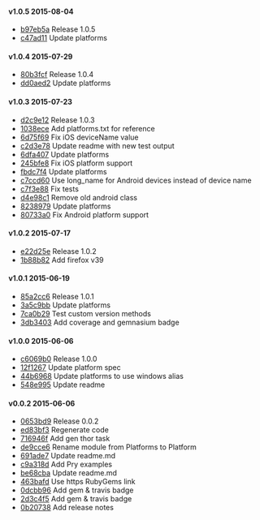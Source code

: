 #### v1.0.5 2015-08-04

- [b97eb5a](https://github.com/bootstraponline/sauce_platforms/commit/b97eb5a48d43231555eccd141bbdbf5e919df7b7) Release 1.0.5
- [c47ad11](https://github.com/bootstraponline/sauce_platforms/commit/c47ad1131221a6e99728cbf6b110a70ae2e5fc4b) Update platforms


#### v1.0.4 2015-07-29

- [80b3fcf](https://github.com/bootstraponline/sauce_platforms/commit/80b3fcf5f0ac3dfdc0fa7a92c6611cfa8d3b3f3b) Release 1.0.4
- [dd0aed2](https://github.com/bootstraponline/sauce_platforms/commit/dd0aed2efdcc15293ff20c41e486ea02d878b9d2) Update platforms


#### v1.0.3 2015-07-23

- [d2c9e12](https://github.com/bootstraponline/sauce_platforms/commit/d2c9e12375ff23e93da68d5eb9538ed83045e999) Release 1.0.3
- [1038ece](https://github.com/bootstraponline/sauce_platforms/commit/1038ece658db214031f26db119cc803b553da4bc) Add platforms.txt for reference
- [6d75f69](https://github.com/bootstraponline/sauce_platforms/commit/6d75f6966ffed39a6aaa62cc7d661ea788c67ef3) Fix iOS deviceName value
- [c2d3e78](https://github.com/bootstraponline/sauce_platforms/commit/c2d3e78818b2f1bad2a919c528d8c41e59081a45) Update readme with new test output
- [6dfa407](https://github.com/bootstraponline/sauce_platforms/commit/6dfa407ab424edf93f45bc7c7970f5de4873ed4a) Update platforms
- [245bfe8](https://github.com/bootstraponline/sauce_platforms/commit/245bfe899bd75788c4909cd365abad88b49498f7) Fix iOS platform support
- [fbdc7f4](https://github.com/bootstraponline/sauce_platforms/commit/fbdc7f420f2428971dcb7a56b03c368391457a6e) Update platforms
- [c7ccd60](https://github.com/bootstraponline/sauce_platforms/commit/c7ccd6037c1ee40be21762cbc56e2562492a7ec5) Use long_name for Android devices instead of device name
- [c7f3e88](https://github.com/bootstraponline/sauce_platforms/commit/c7f3e88f06185242334d2c6645aa2f5120e1fa49) Fix tests
- [d4e98c1](https://github.com/bootstraponline/sauce_platforms/commit/d4e98c1a2ddda6b501177cc8b8013919db6cf139) Remove old android class
- [8238979](https://github.com/bootstraponline/sauce_platforms/commit/8238979a7506c4d17d84b1fe9825d7453e4671c8) Update platforms
- [80733a0](https://github.com/bootstraponline/sauce_platforms/commit/80733a0576f612edd432260fc23ddb43edaf097c) Fix Android platform support


#### v1.0.2 2015-07-17

- [e22d25e](https://github.com/bootstraponline/sauce_platforms/commit/e22d25e77bed65601d020a71f90b71de0c201c82) Release 1.0.2
- [1b88b82](https://github.com/bootstraponline/sauce_platforms/commit/1b88b824e7366bfa82aa05c11a72df93d9f06e4c) Add firefox v39


#### v1.0.1 2015-06-19

- [85a2cc6](https://github.com/bootstraponline/sauce_platforms/commit/85a2cc64ac1e5d10ac3ccee4b1d42cf5fb06c75f) Release 1.0.1
- [3a5c9bb](https://github.com/bootstraponline/sauce_platforms/commit/3a5c9bb4d4401d428f753f66b3cc7bef02d7b13d) Update platforms
- [7ca0b29](https://github.com/bootstraponline/sauce_platforms/commit/7ca0b293419969e0e7621c02cf8d9bc237564d8c) Test custom version methods
- [3db3403](https://github.com/bootstraponline/sauce_platforms/commit/3db3403f5ab1de521dbf769715e50fe77b781d16) Add coverage and gemnasium badge


#### v1.0.0 2015-06-06

- [c6069b0](https://github.com/bootstraponline/sauce_platforms/commit/c6069b0853cc74fd91bdfe7fb1aa4209419851b2) Release 1.0.0
- [12f1267](https://github.com/bootstraponline/sauce_platforms/commit/12f1267545efc04a8c409bb4c676b08cf0fcd01e) Update platform spec
- [44b6968](https://github.com/bootstraponline/sauce_platforms/commit/44b69687c85feb7c5bc941ccedbd0fc09cbdcfe5) Update platforms to use windows alias
- [548e995](https://github.com/bootstraponline/sauce_platforms/commit/548e995a609be425cd9a73786f4c0d23e256ba25) Update readme


#### v0.0.2 2015-06-06

- [0653bd9](https://github.com/bootstraponline/sauce_platforms/commit/0653bd9dfbd53343c50837bdc5d3dd6809f192ce) Release 0.0.2
- [ed83bf3](https://github.com/bootstraponline/sauce_platforms/commit/ed83bf3fde8b03702a1c97d48749b6e2648ce33a) Regenerate code
- [716946f](https://github.com/bootstraponline/sauce_platforms/commit/716946ff1e797584e916b5c4ef8a1440266059cc) Add gen thor task
- [de9cce6](https://github.com/bootstraponline/sauce_platforms/commit/de9cce64e10bf9eb187b0301c789d08bfa21aea4) Rename module from Platforms to Platform
- [691ade7](https://github.com/bootstraponline/sauce_platforms/commit/691ade7e08b954c395a409de56eab8f2031ee683) Update readme.md
- [c9a318d](https://github.com/bootstraponline/sauce_platforms/commit/c9a318d1d63d9d418036ab9664cd1d6e636c6a25) Add Pry examples
- [be68cba](https://github.com/bootstraponline/sauce_platforms/commit/be68cba08fa394fdff7751fd19a1321836af3e72) Update readme.md
- [463bafd](https://github.com/bootstraponline/sauce_platforms/commit/463bafd1be6274c5e9895c7c35cb18d8bf9cb2eb) Use https RubyGems link
- [0dcbb96](https://github.com/bootstraponline/sauce_platforms/commit/0dcbb96cda8e4d9c18d2b590e51438d88090318f) Add gem & travis badge
- [2d3c4f5](https://github.com/bootstraponline/sauce_platforms/commit/2d3c4f59dc82db9ac8e39a385557a8092a5e992b) Add gem & travis badge
- [0b20738](https://github.com/bootstraponline/sauce_platforms/commit/0b20738cf8bdf7ceff7bdbf85ddfb23f055e323b) Add release notes